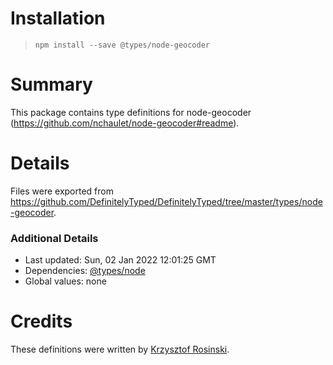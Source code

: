 # Installation
> `npm install --save @types/node-geocoder`

# Summary
This package contains type definitions for node-geocoder (https://github.com/nchaulet/node-geocoder#readme).

# Details
Files were exported from https://github.com/DefinitelyTyped/DefinitelyTyped/tree/master/types/node-geocoder.

### Additional Details
 * Last updated: Sun, 02 Jan 2022 12:01:25 GMT
 * Dependencies: [@types/node](https://npmjs.com/package/@types/node)
 * Global values: none

# Credits
These definitions were written by [Krzysztof Rosinski](https://github.com/rosek86).
